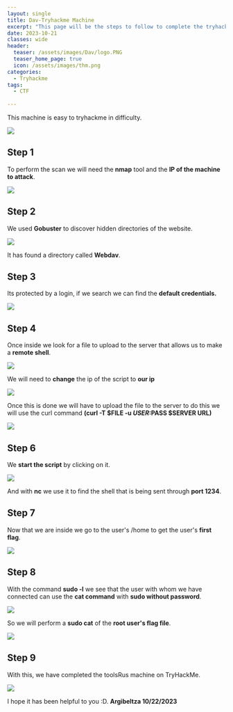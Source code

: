 ```yaml
---
layout: single
title: Dav-Tryhackme Machine
excerpt: "This page will be the steps to follow to complete the tryhackme Dav machine."
date: 2023-10-21
classes: wide
header:
  teaser: /assets/images/Dav/logo.PNG
  teaser_home_page: true
  icon: /assets/images/thm.png
categories:
  - Tryhackme
tags:
  - CTF
  
---
```


This machine is easy to tryhackme in difficulty.

![](/assets/images/Dav/logo2.PNG)

## Step 1

To perform the scan we will need the **nmap** tool and the **IP of the machine to attack**.

![](/assets/images/Dav/D-1.PNG) 

## Step 2

We used **Gobuster** to discover hidden directories of the website.

![](/assets/images/Dav/D-2.PNG) 

It has found a directory called **Webdav**. 

## Step 3

Its protected by a login, if we search we can find the **default credentials.**

![](/assets/images/Dav/D-3.PNG) 

## Step 4

Once inside we look for a file to upload to the server that allows us to make a **remote shell**.

![](/assets/images/Dav/D-4.PNG)

We will need to **change** the ip of the script to **our ip**

![](/assets/images/Dav/D-5.PNG)

Once this is done we will have to upload the file to the server to do this we will use the curl command **(curl -T $FILE -u $USER:$PASS $SERVER URL)**

![](/assets/images/Dav/D-6.PNG)

## Step 6

We **start the script** by clicking on it.

![](/assets/images/Dav/D-7.1.PNG) 

And with **nc** we use it to find the shell that is being sent through **port 1234**.

## Step 7

Now that we are inside we go to the user's /home to get the user's **first flag**.

![](/assets/images/Dav/D-8.PNG) 

## Step 8

With the command **sudo -l** we see that the user with whom we have connected can use the **cat command** with **sudo without password**.

![](/assets/images/Dav/D-9.PNG) 

So we will perform a **sudo cat** of the **root user's flag file**.

![](/assets/images/Dav/D-10.PNG)


## Step 9

With this, we have completed the toolsRus machine on TryHackMe.

![](/assets/images/Dav/D-11.PNG)

I hope it has been helpful to you :D. **Argibeltza 10/22/2023**
